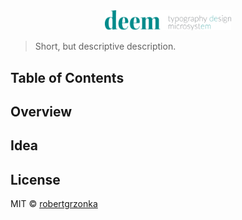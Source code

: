 <div align="center">

<img src="./app/deem_wide.svg" width="40%">

</div>

> Short, but descriptive description.

## Table of Contents

## Overview

## Idea

## License

MIT © [robertgrzonka](https://robertgrzonka.pl)
